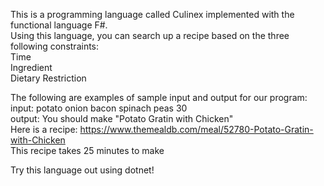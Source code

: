 This is a programming language called Culinex implemented with the functional language F#. <br />
Using this language, you can search up a recipe based on the three following constraints: <br />
Time <br />
Ingredient <br />
Dietary Restriction <br />

The following are examples of sample input and output for our program: <br />
input: potato onion bacon spinach peas 30 <br />
output: You should make "Potato Gratin with Chicken" <br />
Here is a recipe: https://www.themealdb.com/meal/52780-Potato-Gratin-with-Chicken <br />
This recipe takes 25 minutes to make <br />

Try this language out using dotnet!
